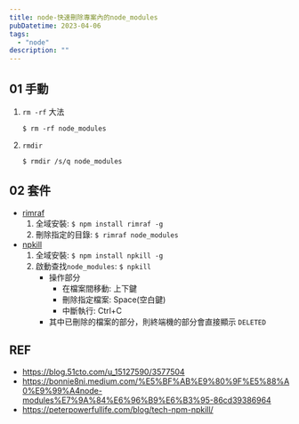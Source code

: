 ```yaml
---
title: node-快速刪除專案內的node_modules
pubDatetime: 2023-04-06
tags:
  - "node"
description: ""
---
```


## 01 手動

1. `rm -rf` 大法
   ```
   $ rm -rf node_modules
   ```
2. `rmdir`
   ```
   $ rmdir /s/q node_modules
   ```

## 02 套件

- [rimraf](https://www.npmjs.com/package/rimraf)
  1.  全域安裝: `$ npm install rimraf -g`
  2.  刪除指定的目錄: `$ rimraf node_modules`
- [npkill](https://www.npmjs.com/package/npkill)
  1. 全域安裝: `$ npm install npkill -g`
  2. 啟動查找`node_modules`: `$ npkill`
     - 操作部分
       - 在檔案間移動: 上下鍵
       - 刪除指定檔案: Space(空白鍵)
       - 中斷執行: Ctrl+C
     - 其中已刪除的檔案的部分，則終端機的部分會直接顯示 `DELETED`

## REF

- https://blog.51cto.com/u_15127590/3577504
- https://bonnie8ni.medium.com/%E5%BF%AB%E9%80%9F%E5%88%A0%E9%99%A4node-modules%E7%9A%84%E6%96%B9%E6%B3%95-86cd39386964
- https://peterpowerfullife.com/blog/tech-npm-npkill/

